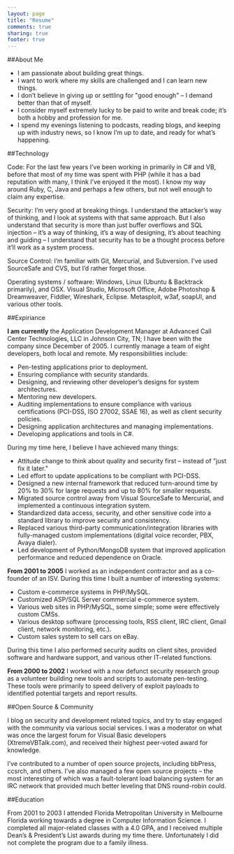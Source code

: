 ```yaml
---
layout: page
title: "Resume"
comments: true
sharing: true
footer: true
---
```


##About Me

* I am passionate about building great things.
* I want to work where my skills are challenged and I can learn new things.
* I don’t believe in giving up or settling for "good enough" – I demand better than that of myself.
* I consider myself extremely lucky to be paid to write and break code; it’s both a hobby and profession for me.
* I spend my evenings listening to podcasts, reading blogs, and keeping up with industry news, so I know I’m up to date, and ready for what’s happening.

##Technology

Code: For the last few years I’ve been working in primarily in C# and VB, before that most of my time was spent with PHP (while it has a bad reputation with many, I think I’ve enjoyed it the most). I know my way around Ruby, C, Java and perhaps a few others, but not well enough to claim any expertise.

Security: I’m very good at breaking things. I understand the attacker’s way of thinking, and I look at systems with that same approach. But I also understand that security is more than just buffer overflows and SQL injection – it’s a way of thinking, it’s a way of designing, it’s about teaching and guiding – I understand that security has to be a thought process before it’ll work as a system process.

Source Control: I’m familiar with Git, Mercurial, and Subversion. I’ve used SourceSafe and CVS, but I’d rather forget those.

Operating systems / software: Windows, Linux (Ubuntu & Backtrack primarily), and OSX. Visual Studio, Microsoft Office, Adobe Photoshop & Dreamweaver, Fiddler, Wireshark, Eclipse. Metasploit, w3af, soapUI, and various other tools.

##Expiriance

**I am currently** the Application Development Manager at Advanced Call Center Technologies, LLC in Johnson City, TN; I have been with the company since December of 2005. 
I currently manage a team of eight developers, both local and remote.  My responsibilities include:

* Pen-testing applications prior to deployment.
* Ensuring compliance with security standards.
* Designing, and reviewing other developer’s designs for system architectures.
* Mentoring new developers.
* Auditing implementations to ensure compliance with various certifications (PCI-DSS, ISO 27002, SSAE 16), as well as client security policies.
* Designing application architectures and managing implementations.
* Developing applications and tools in C#.

During my time here, I believe I have achieved many things:

* Attitude change to think about quality and security first – instead of "just fix it later."
* Led effort to update applications to be compliant with PCI-DSS.
* Designed a new internal framework that reduced turn-around time by 20% to 30% for large requests and up to 80% for smaller requests.
* Migrated source control away from Visual SourceSafe to Mercurial, and implemented a continuous integration system.
* Standardized data access, security, and other sensitive code into a standard library to improve security and consistency.
* Replaced various third-party communication/integration libraries with fully-managed custom implementations (digital voice recorder, PBX, Avaya dialer).
* Led development of Python/MongoDB system that improved application performance and reduced dependence on Oracle.

**From 2001 to 2005** I worked as an independent contractor and as a co-founder of an ISV. During this time I built a number of interesting systems:

* Custom e-commerce systems in PHP/MySQL.
* Customized ASP/SQL Server commercial e-commerce system.
* Various web sites in PHP/MySQL, some simple; some were effectively custom CMSs.
* Various desktop software (processing tools, RSS client, IRC client, Gmail client, network monitoring, etc.).
* Custom sales system to sell cars on eBay.

During this time I also performed security audits on client sites, provided software and hardware support, and various other IT-related functions.

**From 2000 to 2002** I worked with a now defunct security research group as a volunteer building new tools and scripts to automate pen-testing. These tools were primarily to speed delivery of exploit payloads to identified potential targets and report results.

##Open Source & Community

I blog on security and development related topics, and try to stay engaged with the community via various social services. I was a moderator on what was once the largest forum for Visual Basic developers (XtremeVBTalk.com), and received their highest peer-voted award for knowledge.

I’ve contributed to a number of open source projects, including bbPress, ccsrch, and others. I’ve also managed a few open source projects – the most interesting of which was a fault-tolerant load balancing system for an IRC network that provided much better leveling that DNS round-robin could.

##Education

From 2001 to 2003 I attended Florida Metropolitan University in Melbourne Florida working towards a degree in Computer Information Science. I completed all major-related classes with a 4.0 GPA, and I received multiple Dean’s & President’s List awards during my time there. Unfortunately I did not complete the program due to a family illness.
